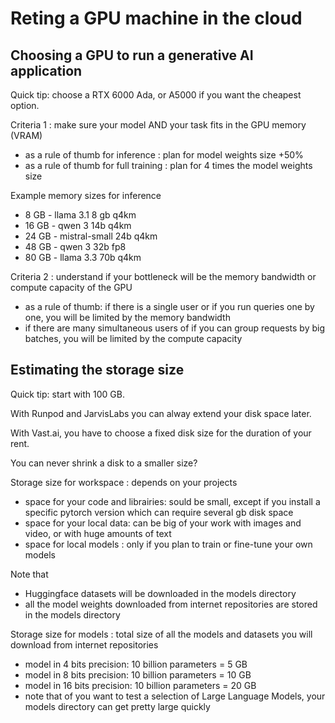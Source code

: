 # Reting a GPU machine in the cloud

## Choosing a GPU to run a generative AI application 

Quick tip: choose a RTX 6000 Ada, or A5000 if you want the cheapest option.

Criteria 1 : make sure your model AND your task fits in the GPU memory (VRAM) 
- as a rule of thumb for inference : plan for model weights size +50%
- as a rule of thumb for full training : plan for 4 times the model weights size

Example memory sizes for inference 
- 8 GB - llama 3.1 8 gb q4km
- 16 GB - qwen 3 14b q4km
- 24 GB - mistral-small 24b q4km
- 48 GB - qwen 3 32b fp8
- 80 GB - llama 3.3 70b q4km

Criteria 2 : understand if your bottleneck will be the memory bandwidth or compute capacity of the GPU
- as a rule of thumb: if there is a single user or if you run queries one by one, you will be limited by the memory bandwidth 
- if there are many simultaneous users of if you can group requests by big batches, you will be limited by the compute capacity 

## Estimating the storage size

Quick tip: start with 100 GB.

With Runpod and JarvisLabs you can alway extend your disk space later.

With Vast.ai, you have to choose a fixed disk size for the duration of your rent.

You can never shrink a disk to a smaller size?

Storage size for workspace : depends on your projects 
- space for your code and librairies: sould be small, except if you install a specific pytorch version which can require several gb disk space
- space for your local data: can be big of your work with images and video, or with huge amounts of text 
- space for local models : only if you plan to train or fine-tune your own models

Note that
- Huggingface datasets will be downloaded in the models directory
- all the model weights downloaded from internet repositories are stored in the models directory 

Storage size for models : total size of all the models and datasets you will download from internet repositories 
- model in 4 bits precision: 10 billion parameters = 5 GB
- model in 8 bits precision: 10 billion parameters = 10 GB
- model in 16 bits precision: 10 billion parameters = 20 GB
- note that of you want to test a selection of Large Language Models, your models directory can get pretty large quickly
